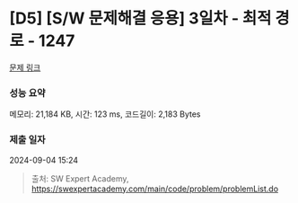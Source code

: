 # [D5] [S/W 문제해결 응용] 3일차 - 최적 경로 - 1247 

[문제 링크](https://swexpertacademy.com/main/code/problem/problemDetail.do?contestProbId=AV15OZ4qAPICFAYD) 

### 성능 요약

메모리: 21,184 KB, 시간: 123 ms, 코드길이: 2,183 Bytes

### 제출 일자

2024-09-04 15:24



> 출처: SW Expert Academy, https://swexpertacademy.com/main/code/problem/problemList.do